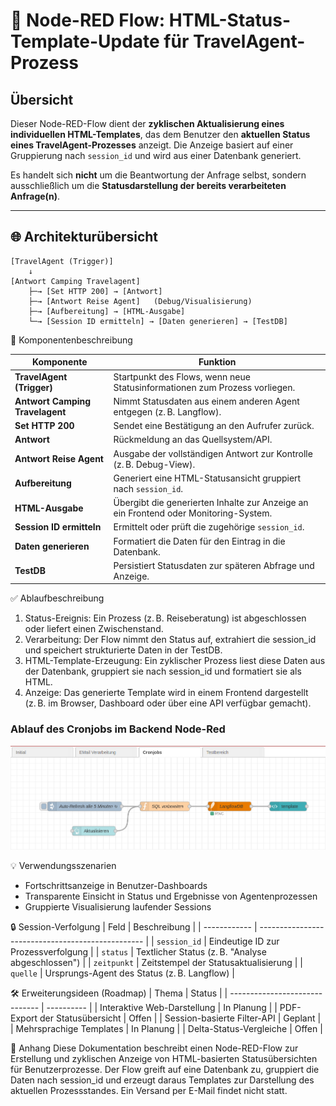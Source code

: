 # 🧾 Node-RED Flow: HTML-Status-Template-Update für TravelAgent-Prozess

## Übersicht

Dieser Node-RED-Flow dient der **zyklischen Aktualisierung eines individuellen HTML-Templates**, das dem Benutzer den **aktuellen Status eines TravelAgent-Prozesses** anzeigt. Die Anzeige basiert auf einer Gruppierung nach `session_id` und wird aus einer Datenbank generiert.

Es handelt sich **nicht** um die Beantwortung der Anfrage selbst, sondern ausschließlich um die **Statusdarstellung der bereits verarbeiteten Anfrage(n)**.

---

## 🌐 Architekturübersicht

```plaintext
[TravelAgent (Trigger)]
    ↓
[Antwort Camping Travelagent]
    ├─→ [Set HTTP 200] → [Antwort]
    ├─→ [Antwort Reise Agent]   (Debug/Visualisierung)
    ├─→ [Aufbereitung] → [HTML-Ausgabe]
    └─→ [Session ID ermitteln] → [Daten generieren] → [TestDB]
```

📌 Komponentenbeschreibung

| Komponente                      | Funktion                                                                             |
| ------------------------------- | ------------------------------------------------------------------------------------ |
| **TravelAgent (Trigger)**       | Startpunkt des Flows, wenn neue Statusinformationen zum Prozess vorliegen.           |
| **Antwort Camping Travelagent** | Nimmt Statusdaten aus einem anderen Agent entgegen (z. B. Langflow).                 |
| **Set HTTP 200**                | Sendet eine Bestätigung an den Aufrufer zurück.                                      |
| **Antwort**                     | Rückmeldung an das Quellsystem/API.                                                  |
| **Antwort Reise Agent**         | Ausgabe der vollständigen Antwort zur Kontrolle (z. B. Debug-View).                  |
| **Aufbereitung**                | Generiert eine HTML-Statusansicht gruppiert nach `session_id`.                       |
| **HTML-Ausgabe**                | Übergibt die generierten Inhalte zur Anzeige an ein Frontend oder Monitoring-System. |
| **Session ID ermitteln**        | Ermittelt oder prüft die zugehörige `session_id`.                                    |
| **Daten generieren**            | Formatiert die Daten für den Eintrag in die Datenbank.                               |
| **TestDB**                      | Persistiert Statusdaten zur späteren Abfrage und Anzeige.                            |


✅ Ablaufbeschreibung
1. Status-Ereignis: Ein Prozess (z. B. Reiseberatung) ist abgeschlossen oder liefert einen Zwischenstand.
2. Verarbeitung: Der Flow nimmt den Status auf, extrahiert die session_id und speichert strukturierte Daten in der TestDB.
3. HTML-Template-Erzeugung: Ein zyklischer Prozess liest diese Daten aus der Datenbank, gruppiert sie nach session_id und formatiert sie als HTML.
4. Anzeige: Das generierte Template wird in einem Frontend dargestellt (z. B. im Browser, Dashboard oder über eine API verfügbar gemacht).


### Ablauf des Cronjobs im Backend Node-Red
![Prozess Modell](Cronjob.png)


💡 Verwendungsszenarien
- Fortschrittsanzeige in Benutzer-Dashboards
- Transparente Einsicht in Status und Ergebnisse von Agentenprozessen
- Gruppierte Visualisierung laufender Sessions


🔒 Session-Verfolgung
| Feld         | Beschreibung                                      |
| ------------ | ------------------------------------------------- |
| `session_id` | Eindeutige ID zur Prozessverfolgung               |
| `status`     | Textlicher Status (z. B. "Analyse abgeschlossen") |
| `zeitpunkt`  | Zeitstempel der Statusaktualisierung              |
| `quelle`     | Ursprungs-Agent des Status (z. B. Langflow)       |


🛠️ Erweiterungsideen (Roadmap)
| Thema                          | Status     |
| ------------------------------ | ---------- |
| Interaktive Web-Darstellung    | In Planung |
| PDF-Export der Statusübersicht | Offen      |
| Session-basierte Filter-API    | Geplant    |
| Mehrsprachige Templates        | In Planung |
| Delta-Status-Vergleiche        | Offen      |


📎 Anhang
Diese Dokumentation beschreibt einen Node-RED-Flow zur Erstellung und zyklischen Anzeige von HTML-basierten Statusübersichten für Benutzerprozesse. Der Flow greift auf eine Datenbank zu, gruppiert die Daten nach session_id und erzeugt daraus Templates zur Darstellung des aktuellen Prozessstandes. Ein Versand per E-Mail findet nicht statt.
